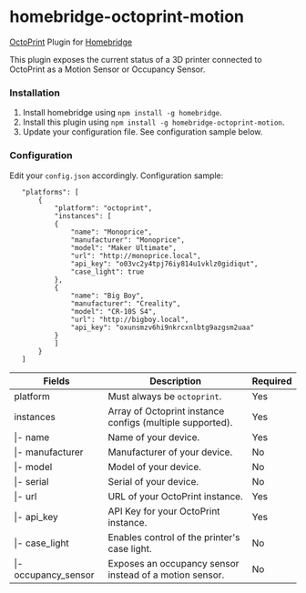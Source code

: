 # homebridge-octoprint-motion
[OctoPrint](https://octoprint.org) Plugin for [Homebridge](https://github.com/nfarina/homebridge)

This plugin exposes the current status of a 3D printer connected to OctoPrint as a Motion Sensor or Occupancy Sensor.

### Installation
1. Install homebridge using `npm install -g homebridge`.
2. Install this plugin using `npm install -g homebridge-octoprint-motion`.
3. Update your configuration file. See configuration sample below.

### Configuration
Edit your `config.json` accordingly. Configuration sample:
 ```
    "platforms": [
        {
            "platform": "octoprint",
            "instances": [
            {
                "name": "Monoprice",
                "manufacturer": "Monoprice",
                "model": "Maker Ultimate",
                "url": "http://monoprice.local",
                "api_key": "o03vc2y4tpj76iy814u1vklz0gidiqut",
                "case_light": true
            },
            {
                "name": "Big Boy",
                "manufacturer": "Creality",
                "model": "CR-10S S4",
                "url": "http://bigboy.local",
                "api_key": "oxunsmzv6hi9nkrcxnlbtg9azgsm2uaa"
            }
            ]
        }
    ]
```

| Fields               | Description                                                                  | Required |
|----------------------|------------------------------------------------------------------------------|----------|
| platform             | Must always be `octoprint`.                                                  | Yes      |
| instances            | Array of Octoprint instance configs (multiple supported).                    | Yes      |
| \|- name             | Name of your device.                                                         | Yes      |
| \|- manufacturer     | Manufacturer of your device.                                                 | No       |
| \|- model            | Model of your device.                                                        | No       |
| \|- serial           | Serial of your device.                                                       | No       |
| \|- url              | URL of your OctoPrint instance.                                              | Yes      |
| \|- api_key          | API Key for your OctoPrint instance.                                         | Yes      |
| \|- case_light       | Enables control of the printer's case light.                                 | No       |
| \|- occupancy_sensor | Exposes an occupancy sensor instead of a motion sensor.                      | No       |